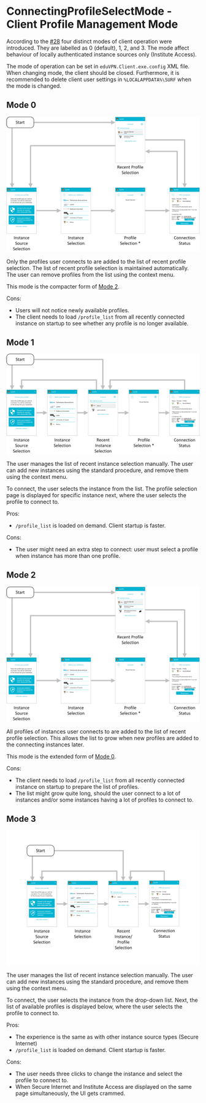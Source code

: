 # ConnectingProfileSelectMode - Client Profile Management Mode

According to the [#28](https://github.com/Amebis/eduVPN/issues/28) four distinct modes of client operation were introduced. They are labelled as 0 (default), 1, 2, and 3. The mode affect behaviour of locally authenticated instance sources only (Institute Access).

The mode of operation can be set in `eduVPN.Client.exe.config` XML file. When changing mode, the client should be closed. Furthermore, it is recommended to delete client user settings in `%LOCALAPPDATA%\SURF` when the mode is changed.


## Mode 0

![Mode 0](ConnectingProfileSelectMode/mode0.png "Mode 0 Flowchart")

Only the profiles user connects to are added to the list of recent profile selection. The list of recent profile selection is maintained automatically. The user can remove profiles from the list using the context menu.

This mode is the compacter form of [Mode 2](#mode-2).

Cons:
- Users will not notice newly available profiles.
- The client needs to load `/profile_list` from all recently connected instance on startup to see whether any profile is no longer available.


## Mode 1

![Mode 1](ConnectingProfileSelectMode/mode1.png "Mode 1 Flowchart")

The user manages the list of recent instance selection manually. The user can add new instances using the standard procedure, and remove them using the context menu.

To connect, the user selects the instance from the list. The profile selection page is displayed for specific instance next, where the user selects the profile to connect to.

Pros:
- `/profile_list` is loaded on demand. Client startup is faster.

Cons:
- The user might need an extra step to connect: user must select a profile when instance has more than one profile.


## Mode 2

![Mode 2](ConnectingProfileSelectMode/mode2.png "Mode 2 Flowchart")

All profiles of instances user connects to are added to the list of recent profile selection. This allows the list to grow when new profiles are added to the connecting instances later.

This mode is the extended form of [Mode 0](#mode-0).

Cons:
- The client needs to load `/profile_list` from all recently connected instance on startup to prepare the list of profiles.
- The list might grow quite long, should the user connect to a lot of instances and/or some instances having a lot of profiles to connect to.


## Mode 3

![Mode 3](ConnectingProfileSelectMode/mode3.png "Mode 3 Flowchart")

The user manages the list of recent instance selection manually. The user can add new instances using the standard procedure, and remove them using the context menu.

To connect, the user selects the instance from the drop-down list. Next, the list of available profiles is displayed below, where the user selects the profile to connect to.

Pros:
- The experience is the same as with other instance source types (Secure Internet)
- `/profile_list` is loaded on demand. Client startup is faster.

Cons:
- The user needs three clicks to change the instance and select the profile to connect to.
- When Secure Internet and Institute Access are displayed on the same page simultaneously, the UI gets crammed.
